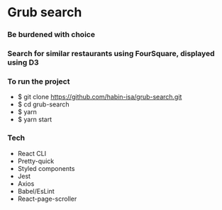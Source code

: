 # Grub search

### Be burdened with choice

### Search for similar restaurants using FourSquare, displayed using D3

### To run the project

- \$ git clone https://github.com/habin-isa/grub-search.git
- \$ cd grub-search
- \$ yarn
- \$ yarn start

### Tech

- React CLI
- Pretty-quick
- Styled components
- Jest
- Axios
- Babel/EsLint
- React-page-scroller
